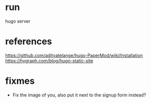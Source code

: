 # run
hugo server

# references
https://github.com/adityatelange/hugo-PaperMod/wiki/Installation
https://hygraph.com/blog/hugo-static-site

# fixmes
- Fix the image of you, also put it next to the signup form instead?

